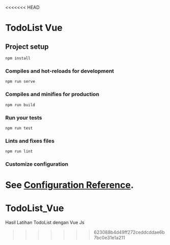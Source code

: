 <<<<<<< HEAD
# TodoList Vue

## Project setup
```
npm install
```

### Compiles and hot-reloads for development
```
npm run serve
```

### Compiles and minifies for production
```
npm run build
```

### Run your tests
```
npm run test
```

### Lints and fixes files
```
npm run lint
```

### Customize configuration
See [Configuration Reference](https://cli.vuejs.org/config/).
=======
# TodoList_Vue
Hasil Latihan TodoList dengan Vue Js
>>>>>>> 623088b4d49ff272ceddcddae6b7bc0e31e1a211
